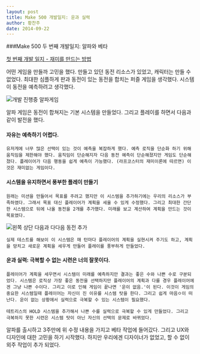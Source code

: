 ```yaml
---
layout: post
title: Make 500 개발일지: 운과 실력
author: 황찬주
date: 2014-09-22
---
```

###Make 500 두 번째 개발일지: 알파와 베타

[첫 번째 개발 일지 - 재미를 만드는 방법](http://boxnwhis.kr/2014/12/18/make500_log_1.html )

어떤 게임을 만들까 고민을 했다.  만들고 있던 동전 리소스가 있었고, 캐릭터는 만들 수 없었다. 최대한 심플하게 판과 동전이 있는 동전을 합치는 퍼즐 게임을 생각했다. 시스템이 동전을 예측하려고 생각했다.

![개발 진행중 알파게임](/image/make500_alpha.png)

알파 게임은 동전이 합쳐지는 기본 시스템을 만들었다. 그리고 플레이를 하면서 다음과 같이 발전을 했다.

#### 자유는 예측하기 어렵다.
	유저게에 너무 많은 선택이 있는 것이 예측을 복잡하게 했다. 예측 로직을 단순화 하기 위해 움직임을 제한해야 했다. 움직임이 단순해지자 다음 동전 예측이 단순해졌지만 게임도 단순해졌다. 플레이어가 다음 행동을 쉽게 예측이 가능했다. (라프코스터의 재미이론에 따르면) 이것은 재미없는 게임이다.

#### 시스템을 유지하면서 풍부한 플레이 만들기
	원래는 미션을 만들어서 목표를 주려고 했지만 이 시스템을 추가하기에는 우리의 리소스가 부족하였다. 그래서 목표 대신 플레이어가 계획을 세울 수 있게 수정했다. 그리고 최대한 간단한 시스템으로 뒤에 나올 동전을 2개를 추가했다. 미래를 보고 계산하여 계획을 만드는 것이 목표였다.
![왼쪽 상단 다음과 다다음 동전 추가](/image/make500_nextcoin.png)

	실제 테스트를 해보이 이 시스템은 매 턴마다 플레이어의 계획을 실현시켜 주기도 하고, 계획을 망치고 새로운 계획을 세우게 만들어 플레이를 풍부하게 만들었다.

#### 운과 실력: 극복할 수 없는 시련은 너의 잘못이다. 
	플레이어가 계획을 세우면서 시스템이 미래를 예측하지만 결과는 좋은 수와 나쁜 수로 구분되었다. 시스템은 로직상 가장 좋은 동전을 선택하지만 플레이어의 계획과 다를 경우 플레이어에겐 그냥 나쁜 수이다. 그리고 이로 인해 게임이 끝나면 '운이 없음.'이 된다. 이것이 게임의 중요한 시스템일때 플레이어는 자신이 진 이유를 시스템 탓을 한다. 그리고 쉽게 마음ㅇ이 떠난다. 운이 없는 상황에서 실력으로 극복할 수 있는 시스템이 필요했다. 
	
	테트리스의 HOLD 시스템을 추가해서 나쁜 수를 실력으로 극복할 수 있게 만들었다. 그리고 극복하지 못한 시련은 시스템 탓이 아닌 자신의 선택의 문제로 바뀌었다.
	
	
알파를 출시하고 3주만에 위 수정 내용을 가지고 베타 작업에 들어갔다. 그리고 UX와 디자인에 대한 고민을 하기 시작했다. 하지만 우리에겐 디자이너가 없었고, 할 수 없이 외주 작업이 추가 되었다.